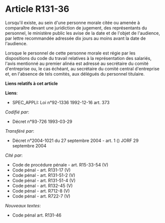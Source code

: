 # Article R131-36

Lorsqu'il existe, au sein d'une personne morale citée ou amenée à comparaître devant une juridiction de jugement, des
représentants du personnel, le ministère public les avise de la date et de l'objet de l'audience, par lettre recommandée
adressée dix jours au moins avant la date de l'audience.

Lorsque le personnel de cette personne morale est régie par les dispositions du code du travail relatives à la représentation
des salariés, l'avis mentionné au premier alinéa est adressé au secrétaire du comité d'entreprise ou, le cas échéant, au
secrétaire du comité central d'entreprise et, en l'absence de tels comités, aux délégués du personnel titulaire.

**Liens relatifs à cet article**

**Liens**:

  - SPEC_APPLI: Loi n°92-1336 1992-12-16 art. 373

_Codifié par_:

  - Décret n°93-726 1993-03-29

_Transféré par_:

  - Décret n°2004-1021 du 27 septembre 2004 - art. 1 () JORF 29 septembre 2004

_Cité par_:

  - Code de procédure pénale - art. R15-33-54 (V)
  - Code pénal - art. R131-17 (V)
  - Code pénal - art. R131-51-2 (V)
  - Code pénal - art. R131-51-4 (V)
  - Code pénal - art. R132-45 (V)
  - Code pénal - art. R712-8 (V)
  - Code pénal - art. R722-7 (V)

_Nouveaux textes_:

  - Code pénal art. R131-46
